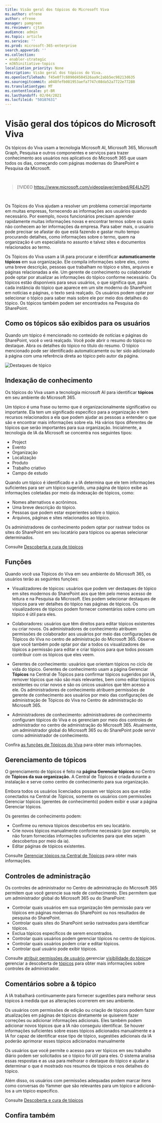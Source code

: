```yaml
---
title: Visão geral dos tópicos do Microsoft Viva
ms.author: efrene
author: efrene
manager: pamgreen
ms.reviewer: cjtan
audience: admin
ms.topic: article
ms.service: ''
ms.prod: microsoft-365-enterprise
search.appverid: ''
ms.collection:
- enabler-strategic
- m365initiative-topics
localization_priority: None
description: Visão geral dos tópicos do Viva.
ms.openlocfilehash: f45e0f7c6090d4584526aa9c2abb5ec98213d635
ms.sourcegitcommit: a048fefb081953aefa7747c08da52a7722e77288
ms.translationtype: MT
ms.contentlocale: pt-BR
ms.lasthandoff: 02/04/2021
ms.locfileid: "50107631"
---
```

# <a name="microsoft-viva-topics-overview"></a>Visão geral dos tópicos do Microsoft Viva 

Os tópicos do Viva usam a tecnologia Microsoft AI, Microsoft 365, Microsoft Graph, Pesquisa e outros componentes e serviços para trazer conhecimento aos usuários nos aplicativos do Microsoft 365 que usam todos os dias, começando com páginas modernas do SharePoint e Pesquisa da Microsoft.

</br>

> [!VIDEO https://www.microsoft.com/videoplayer/embed/RE4LhZP]  

</br>

Os Tópicos do Viva ajudam a resolver um problema comercial importante em muitas empresas, fornecendo as informações aos usuários quando necessário. Por exemplo, novos funcionários precisam aprender rapidamente muitas informações novas e encontrar termos sobre os quais não conhecem ao ler informações da empresa. Para saber mais, o usuário pode precisar se afastar do que está fazendo e gastar muito tempo procurando detalhes, como informações sobre o termo, quem na organização é um especialista no assunto e talvez sites e documentos relacionados ao termo.

Os Tópicos do Viva usam a IA para procurar e identificar **automaticamente tópicos** em sua organização. Ele compila informações sobre eles, como uma breve descrição, pessoas que trabalham no tópico e sites, arquivos e páginas relacionadas a ele. Um gerente de conhecimento ou colaborador pode optar por atualizar as informações do tópico conforme necessário. Os tópicos estão disponíveis para seus usuários, o que significa que, para cada instância do tópico que aparece em um site moderno do SharePoint em notícias e páginas, o texto será realçado. Os usuários podem optar por selecionar o tópico para saber mais sobre ele por meio dos detalhes do tópico. Os tópicos também podem ser encontrados na Pesquisa do SharePoint.


## <a name="how-topics-are-displayed-to-users"></a>Como os tópicos são exibidos para os usuários

Quando um tópico é mencionado no conteúdo de notícias e páginas do SharePoint, você o verá realçado. Você pode abrir o resumo do tópico no destaque. Abra os detalhes do tópico no título do resumo. O tópico mencionado pode ser identificado automaticamente ou ter sido adicionado à página com uma referência direta ao tópico pelo autor da página. 

   ![Destaques de tópico](../media/knowledge-management/saturn.png) </br> 


## <a name="knowledge-indexing"></a>Indexação de conhecimento

Os tópicos do Viva usam a tecnologia microsoft AI para identificar **tópicos** em seu ambiente do Microsoft 365.

Um tópico é uma frase ou termo que é organizacionalmente significativo ou importante. Ela tem um significado específico para a organização e tem recursos relacionados a ela que podem ajudar as pessoas a entender o que são e encontrar mais informações sobre ela. Há vários tipos diferentes de tópicos que serão importantes para sua organização. Inicialmente, a tecnologia de IA da Microsoft se concentra nos seguintes tipos:
- Project
- Evento
- Organização
- Localização
- Produto
- Trabalho criativo
- Campo de estudo


Quando um tópico é identificado e a IA determina que ele tem  informações suficientes para ser um tópico sugerido, uma página de tópico exibe as informações coletadas por meio da indexação de tópicos, como:

- Nomes alternativos e acrônimos.
- Uma breve descrição do tópico.
- Pessoas que podem estar experientes sobre o tópico.
- Arquivos, páginas e sites relacionados ao tópico.

Os administradores de conhecimento podem optar por rastrear todos os sites do SharePoint em seu locatário para tópicos ou apenas selecionar determinados.

Consulte [Descoberta e cura de tópicos](https://docs.microsoft.com/microsoft-365/knowledge/topic-experiences-discovery-curation)

## <a name="roles"></a>Funções

Quando você usa Tópicos do Viva em seu ambiente do Microsoft 365, os usuários terão as seguintes funções:

- Visualizadores de tópicos: usuários que podem ver destaques  de tópico em sites modernos do SharePoint aos que têm pelo menos acesso de leitura e na Pesquisa da Microsoft. Eles podem selecionar destaques de tópicos para ver detalhes do tópico nas páginas de tópicos. Os visualizadores de tópicos podem fornecer comentários sobre como um tópico é útil para eles.

- Colaboradores: usuários que têm direitos para editar tópicos existentes ou criar novos. Os administradores de conhecimento atribuem permissões de colaborador aos usuários por meio das configurações de Tópicos do Viva no centro de administração do Microsoft 365. Observe que você também pode optar por dar a todos os visualizadores de tópicos a permissão para editar e criar tópicos para que todos possam contribuir com os tópicos que eles veem.

- Gerentes de conhecimento: usuários que orientam tópicos no ciclo de vida do tópico. Gerentes de conhecimento usam a página Gerenciar **Tópicos** na Central de Tópicos para confirmar tópicos sugeridos por IA, remover tópicos que não são mais relevantes, bem como editar tópicos existentes ou criar novos e são os únicos usuários que têm acesso a ele. Os administradores de conhecimento atribuem permissões de gerente de conhecimento aos usuários por meio das configurações de administração de Tópicos do Viva no Centro de administração do Microsoft 365. 

- Administradores de conhecimento: administradores de conhecimento configuram tópicos do Viva e os gerenciam por meio dos controles de administrador no centro de administração do Microsoft 365. Atualmente, um administrador global do Microsoft 365 ou do SharePoint pode servir como administrador de conhecimento.

Confira [as funções de Tópicos do Viva](topic-experiences-roles.md) para obter mais informações.

## <a name="topic-management"></a>Gerenciamento de tópicos

O gerenciamento de tópicos é feito na **página Gerenciar tópicos** no Centro de **Tópicos da sua organização.** A Central de Tópicos é criada durante a instalação e serve como centro de conhecimento para sua organização. 

Embora todos os usuários licenciados possam ver tópicos aos que estão conectados na Central de *Tópicos,* somente os usuários com permissões Gerenciar tópicos (gerentes de conhecimento) podem exibir e usar a página Gerenciar tópicos.

Os gerentes de conhecimento podem:

- Confirme ou remova tópicos descobertos em seu locatário.
- Crie novos tópicos manualmente conforme necessário (por exemplo, se não foram fornecidas informações suficientes para que eles sejam descobertos por meio da ia).
- Editar páginas de tópicos existentes.</br>

Consulte [Gerenciar tópicos na Central de Tópicos](manage-topics.md) para obter mais informações.  


## <a name="admin-controls"></a>Controles de administração

Os controles de administrador no Centro de administração do Microsoft 365 permitem que você gerencie sua rede de conhecimento. Eles permitem que um administrador global do Microsoft 365 ou do SharePoint:

- Controlar quais usuários em sua organização têm permissão para ver tópicos em páginas modernas do SharePoint ou nos resultados de pesquisa do SharePoint.
- Controlar quais sites do SharePoint serão rastreados para identificar tópicos.
- Exclua tópicos específicos de serem encontrados.
- Controlar quais usuários podem gerenciar tópicos no centro de tópicos.
- Controlar quais usuários podem criar e editar tópicos.
- Controlar qual usuário pode exibir tópicos.

Consulte [atribuir permissões de usuário,](https://docs.microsoft.com/microsoft-365/knowledge/plan-topic-experiences#user-permissions)gerenciar [visibilidade do tópico](https://docs.microsoft.com/microsoft-365/knowledge/topic-experiences-knowledge-rules)e gerenciar a descoberta de [tópicos](https://docs.microsoft.com/microsoft-365/knowledge/topic-experiences-discovery) para obter mais informações sobre controles de administrador.

## <a name="topic-curation--feedback"></a>Comentários sobre a & tópico

A IA trabalhará continuamente para fornecer sugestões para melhorar seus tópicos à medida que as alterações ocorrerem em seu ambiente. 

Os usuários com permissões de edição ou criação de tópicos podem fazer atualizações em páginas de tópicos diretamente se quiserem fazer correções ou adicionar informações adicionais. Eles também podem adicionar novos tópicos que a IA não conseguiu identificar. Se houver informações suficientes sobre esses tópicos adicionados manualmente e a IA for capaz de identificar esse tipo de tópico, sugestões adicionais da IA poderão aprimorar esses tópicos adicionados manualmente 

Os usuários que você permite o acesso para ver tópicos em seu trabalho diário podem ser solicitados se o tópico foi útil para eles. O sistema analisa essas respostas e as usa para melhorar o destaque do tópico e ajudar a determinar o que é mostrado nos resumos de tópicos e nos detalhes do tópico.

Além disso, os usuários com permissões adequadas podem marcar itens como conversas do Yammer que são relevantes para um tópico e adicioná-los a um tópico específico. 

Consulte [Descoberta e cura de tópicos](https://docs.microsoft.com/microsoft-365/knowledge/topic-experiences-discovery-curation)


## <a name="see-also"></a>Confira também

